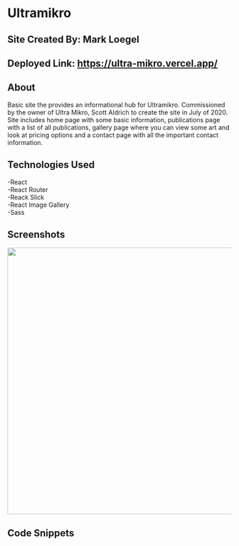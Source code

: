 # Ultramikro

## Site Created By: Mark Loegel

## Deployed Link: https://ultra-mikro.vercel.app/

## About

Basic site the provides an informational hub for Ultramikro. Commissioned by the owner of Ultra Mikro, Scott Aldrich to create the site in July of 2020. Site includes home page with some basic information, publications page with a list of all publications, gallery page where you can view some art and look at pricing options and a contact page with all the important contact information.

## Technologies Used

-React <br>
-React Router <br>
-Reack Slick <br>
-React Image Gallery <br>
-Sass <br>

## Screenshots

<img src="./src/styles/imgs/.PNG" width = "600" />

## Code Snippets
